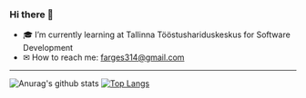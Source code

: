 ### Hi there 👋





- 🎓 I’m currently learning at Tallinna Tööstushariduskeskus for Software Development
- ✉ How to reach me: <a href="mailto:farges314@gmail.com">farges314@gmail.com</a>
<hr>

![Anurag's github stats](https://github-readme-stats.vercel.app/api?username=JamesEst&show_icons=true&theme=radical)
[![Top Langs](https://github-readme-stats.vercel.app/api/top-langs/?username=JamesEst&layout=Demo)](https://github.com/JamesEst/github-readme-stats)

